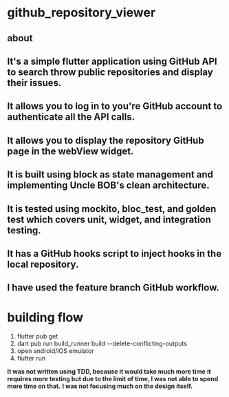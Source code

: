# github_repository_viewer
## about
## It's a simple flutter application using GitHub API to search throw public repositories and display their issues.
## It allows you to log in to you're GitHub account to authenticate all the API calls.
## It allows you to display the repository GitHub page in the webView widget.
## It is built using block as state management and implementing Uncle BOB's clean architecture.
## It is tested using mockito, bloc_test, and golden test which covers unit, widget, and integration testing.
## It has a GitHub hooks script to inject hooks in the local repository.
## I have used the feature branch GitHub workflow.

# building flow
1. flutter pub get
2. dart pub run build_runner build --delete-conflicting-outputs
3. open android/IOS emulator
4. flutter run
   
**It was not written using TDD, because it would take much more time**
**it requires more testing but due to the limit of time, I was not able to spend more time on that.**
**I was not focusing much on the design itself.**
